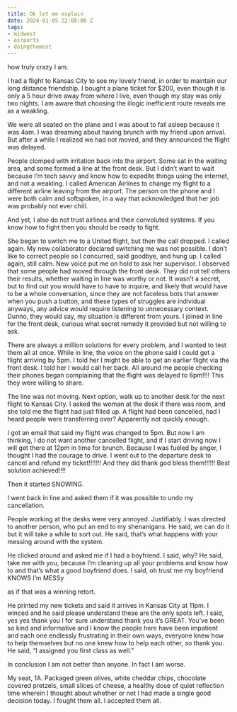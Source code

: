 ```yaml
---
title: Ok let me explain
date: 2024-01-05 22:08:00 Z
tags:
- midwest
- airports
- doingthemost
---
```


how truly crazy I am. 

I had a flight to Kansas City to see my lovely friend, in order to maintain our long distance friendship. I bought a plane ticket for $200, even though it is only a 5 hour drive away from where I live, even though my stay was only two nights. I am aware that choosing the illogic inefficient route reveals me as a weakling.

We were all seated on the plane and I was about to fall asleep because it was 4am. I was dreaming about having brunch with my friend upon arrival. But after a while I realized we had not moved, and they announced the flight was delayed.

People clomped with irritation back into the airport. Some sat in the waiting area, and some formed a line at the front desk. But I didn’t want to wait because I’m tech savvy and know how to expedite things using the internet, and not a weakling. I called American Airlines to change my flight to a different airline leaving from the airport. The person on the phone and I were both calm and softspoken, in a way that acknowledged that her job was probably not ever chill.

And yet, I also do not trust airlines and their convoluted systems. If you know how to fight then you should be ready to fight. 

She began to switch me to a United flight, but then the call dropped. I called again. My new collaborator declared switching me was not possible. I don’t like to correct people so I concurred, said goodbye, and hung up. I called again, still calm. New voice put me on hold to ask her supervisor. I observed that some people had moved through the front desk. They did not tell others their results, whether waiting in line was worthy or not. It wasn’t a secret, but to find out you would have to have to inquire, and likely that would have to be a whole conversation, since they are not faceless bots that answer when you push a button, and these types of struggles are individual anyways, any advice would require listening to unnecessary context. Dunno, they would say, my situation is different from yours. I joined in line for the front desk, curious what secret remedy it provided but not willing to ask. 

There are always a million solutions for every problem, and I wanted to test them all at once. While in line, the voice on the phone said I could get a flight arriving by 5pm. I told her I might be able to get an earlier flight via the front desk. I told her I would call her back. All around me people checking their phones began complaining that the flight was delayed to 6pm!!!! This they were willing to share. 

The line was not moving. Next option, walk up to another desk for the next flight to Kansas City. I asked the woman at the desk if there was room, and she told me the flight had just filled up. A flight had been cancelled, had I heard people were transferring over? Apparently not quickly enough.

I got an email that said my flight was changed to 5pm. But now I am thinking, I do not want another cancelled flight, and if I start driving now I will get there at 12pm in time for brunch. Because I was fueled by anger, I thought I had the courage to drive. I went out to the departure desk to cancel and refund my ticket!!!!!!! And they did thank god bless them!!!!!! Best solution achieved!!!!

Then it started SNOWING.

I went back in line and asked them if it was possible to undo my cancellation. 

People working at the desks were very annoyed. Justifiably. I was directed to another person, who put an end to my shenanigans. He said, we can do it but it will take a while to sort out. He said, that’s what happens with your messing around with the system. 

He clicked around and asked me if I had a boyfriend. I said, why? He said, take me with you, because I’m cleaning up all your problems and know how to and that’s what a good boyfriend does. I said, oh trust me my boyfriend KNOWS I’m MESSy 

as if that was a winning retort. 

He printed my new tickets and said it arrives in Kansas City at 11pm. I winced and he said please understand these are the only spots left. I said, yes yes thank you I for sure understand thank you it’s GREAT. You’ve been so kind and informative and I know the people here have been impatient and each one endlessly frustrating in their own ways, everyone knew how to help themselves but no one knew how to help each other, so thank you. He said, “I assigned you first class as well.” 

In conclusion I am not better than anyone. In fact I am worse. 

My seat, 1A. Packaged green olives, white cheddar chips, chocolate covered pretzels, small slices of cheese, a healthy dose of quiet reflection time wherein I thought about whether or not I had made a single good decision today. I fought them all. I accepted them all.
 